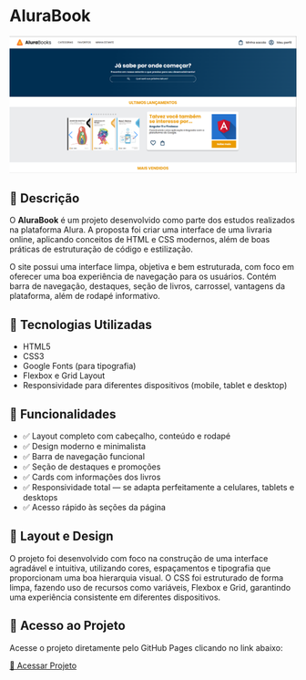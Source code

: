 # AluraBook

![Capa do Projeto](./assets/preview.png)

## 📑 Descrição

O **AluraBook** é um projeto desenvolvido como parte dos estudos realizados na plataforma Alura. A proposta foi criar uma interface de uma livraria online, aplicando conceitos de HTML e CSS modernos, além de boas práticas de estruturação de código e estilização.

O site possui uma interface limpa, objetiva e bem estruturada, com foco em oferecer uma boa experiência de navegação para os usuários. Contém barra de navegação, destaques, seção de livros, carrossel, vantagens da plataforma, além de rodapé informativo.

## 🚀 Tecnologias Utilizadas

- HTML5
- CSS3
- Google Fonts (para tipografia)
- Flexbox e Grid Layout
- Responsividade para diferentes dispositivos (mobile, tablet e desktop)

## 🎯 Funcionalidades

- ✅ Layout completo com cabeçalho, conteúdo e rodapé
- ✅ Design moderno e minimalista
- ✅ Barra de navegação funcional
- ✅ Seção de destaques e promoções
- ✅ Cards com informações dos livros
- ✅ Responsividade total — se adapta perfeitamente a celulares, tablets e desktops
- ✅ Acesso rápido às seções da página

## 🎨 Layout e Design

O projeto foi desenvolvido com foco na construção de uma interface agradável e intuitiva, utilizando cores, espaçamentos e tipografia que proporcionam uma boa hierarquia visual. O CSS foi estruturado de forma limpa, fazendo uso de recursos como variáveis, Flexbox e Grid, garantindo uma experiência consistente em diferentes dispositivos.

## 🔗 Acesso ao Projeto

Acesse o projeto diretamente pelo GitHub Pages clicando no link abaixo:

[🔗 Acessar Projeto](https://alura-book-rouge.vercel.app/)
